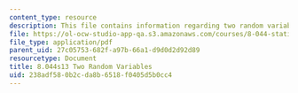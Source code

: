 ```yaml
---
content_type: resource
description: This file contains information regarding two random variables.
file: https://ol-ocw-studio-app-qa.s3.amazonaws.com/courses/8-044-statistical-physics-i-spring-2013/238adf580b2cda8b6518f0405d5b0cc4_MIT8_044S13_ProbabilityCh2.pdf
file_type: application/pdf
parent_uid: 27c05753-682f-a97b-66a1-d9d0d2d92d89
resourcetype: Document
title: 8.044s13 Two Random Variables
uid: 238adf58-0b2c-da8b-6518-f0405d5b0cc4
---
```

